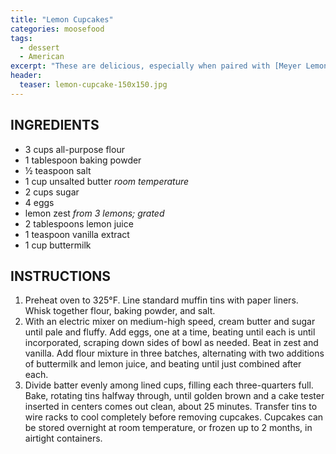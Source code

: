 ```yaml
---
title: "Lemon Cupcakes"
categories: moosefood
tags: 
  - dessert
  - American
excerpt: "These are delicious, especially when paired with [Meyer Lemon Cream Cheese Frosting](!SITE_URL!/meyer-lemon-cream-cheese-frosting). [Blueberry Buttercream Frosting](!SITE_URL!/blueberry-buttercream-frosting) also sounds fabulous! We prefer Meyer Lemons."
header:
  teaser: lemon-cupcake-150x150.jpg
---
```


## INGREDIENTS
* 3 cups all-purpose flour
* 1 tablespoon baking powder
* ½ teaspoon salt
* 1 cup unsalted butter *room temperature*
* 2 cups sugar
* 4 eggs
* lemon zest *from 3 lemons; grated*
* 2 tablespoons lemon juice
* 1 teaspoon vanilla extract
* 1 cup buttermilk

## INSTRUCTIONS
1. Preheat oven to 325°F. Line standard muffin tins with paper liners. Whisk together flour, baking powder, and salt.
2. With an electric mixer on medium-high speed, cream butter and sugar until pale and fluffy. Add eggs, one at a time, beating until each is until incorporated, scraping down sides of bowl as needed. Beat in zest and vanilla. Add flour mixture in three batches, alternating with two additions of buttermilk and lemon juice, and beating until just combined after each.
3. Divide batter evenly among lined cups, filling each three-quarters full. Bake, rotating tins halfway through, until golden brown and a cake tester inserted in centers comes out clean, about 25 minutes. Transfer tins to wire racks to cool completely before removing cupcakes. Cupcakes can be stored overnight at room temperature, or frozen up to 2 months, in airtight containers.

